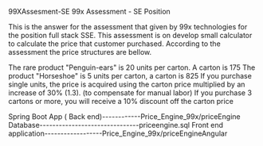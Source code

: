 99XAssesment-SE
99x Assessment - SE Position

This is the answer for the assessment that given by 99x technologies for the position full stack SSE. This assessment is on develop small calculator to calculate the price that customer purchased. According to the assessment the price structures are bellow.

The rare product "Penguin-ears" is 20 units per carton. A carton is 175
The product "Horseshoe" is 5 units per carton, a carton is 825
If you purchase single units, the price is acquired using the carton price multiplied by an increase of 30% (1.3). (to compensate for manual labor)
If you purchase 3 cartons or more, you will receive a 10% discount off the carton price


Spring Boot App ( Back end)------------Price_Engine_99x/priceEngine
Database-------------------------------priceengine.sql
Front end application------------------Price_Engine_99x/priceEngineAngular

